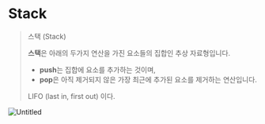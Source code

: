 # Stack

> 스택 (Stack)
>
> **스택**은 아래의 두가지 연산을 가진 요소들의 집합인 추상 자료형입니다.
>
> - **push**는 집합에 요소를 추가하는 것이며,
> - **pop**은 아직 제거되지 않은 가장 최근에 추가된 요소를 제거하는 연산입니다.
>
> LIFO (last in, first out) 이다.

![Untitled](https://github.com/trekhleb/javascript-algorithms/assets/67491015/a72381e1-7bbf-4402-bd30-7ad65fc5bdd0)
